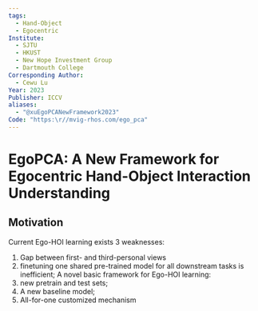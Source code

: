 ```yaml
---
tags:
  - Hand-Object
  - Egocentric
Institute:
  - SJTU
  - HKUST
  - New Hope Investment Group
  - Dartmouth College
Corresponding Author:
  - Cewu Lu
Year: 2023
Publisher: ICCV
aliases:
  - "@xuEgoPCANewFramework2023"
Code: "https:\r//mvig-rhos.com/ego_pca"
---
```

# EgoPCA: A New Framework for Egocentric Hand-Object Interaction Understanding
## Motivation
Current Ego-HOI learning exists 3 weaknesses:
1. Gap between first- and third-personal views
2. finetuning one shared pre-trained model for all downstream tasks is inefficient;
A novel basic framework for Ego-HOI learning:
1. new pretrain and test sets;
2. A new baseline model;
3. All-for-one customized mechanism